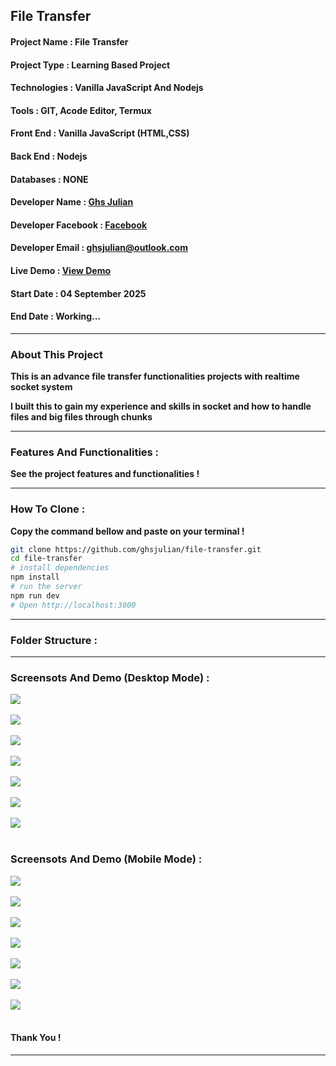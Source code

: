## File Transfer

#### Project Name : File Transfer 

#### Project Type : Learning Based Project

#### Technologies : Vanilla JavaScript And Nodejs 

#### Tools : GIT, Acode Editor, Termux

#### Front End : Vanilla JavaScript (HTML,CSS)

#### Back End : Nodejs

#### Databases : NONE

#### Developer Name : <a href="https://ghsresume.netlify.app" target="_blank">Ghs Julian</a>

#### Developer Facebook : <a href="https://web.facebook.com/ghs.julian.85" target="_blank">Facebook</a>

#### Developer Email : <a href="email:ghsjulian@outlook.com" target="_blank"> ghsjulian@outlook.com </a>

#### Live Demo : <a href="" target="_blank">View Demo </a>

#### Start Date : 04 September 2025

#### End Date : Working...

---

### About This Project

**This is an advance file transfer functionalities projects with realtime socket system**

**I built this to gain my experience and skills in socket and how to handle files and big files through chunks**


---

### Features And Functionalities :

**See the project features and functionalities !**



---

### How To Clone :

**Copy the command bellow and paste on your terminal !**

```bash
git clone https://github.com/ghsjulian/file-transfer.git
cd file-transfer
# install dependencies
npm install
# run the server
npm run dev 
# Open http://localhost:3000
```

---

### Folder Structure :


---

### Screensots And Demo (Desktop Mode) :

<img src="/demo/d-1.jpg" /><br/><br/>
<img src="/demo/d-2.jpg" /><br/><br/>
<img src="/demo/d-3.jpg" /><br/><br/>
<img src="/demo/d-4.jpg" /><br/><br/>
<img src="/demo/d-5.jpg" /><br/><br/>
<img src="/demo/d-6.jpg" /><br/><br/>
<img src="/demo/d-7.jpg" /><br/><br/>

### Screensots And Demo (Mobile Mode) :

<img src="/demo/m-1.jpg" /><br/><br/>
<img src="/demo/m-2.jpg" /><br/><br/>
<img src="/demo/m-3.jpg" /><br/><br/>
<img src="/demo/m-4.jpg" /><br/><br/>
<img src="/demo/m-5.jpg" /><br/><br/>
<img src="/demo/m-6.jpg" /><br/><br/>
<img src="/demo/m-7.jpg" /><br/><br/>

#### Thank You !

---
